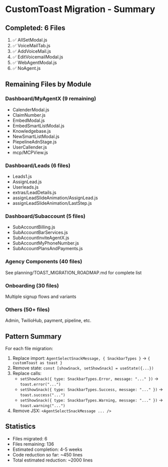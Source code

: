# CustomToast Migration - Summary

## Completed: 6 Files

1. ✅ AllSetModal.js
2. ✅ VoiceMailTab.js
3. ✅ AddVoiceMail.js  
4. ✅ EditVoicemailModal.js
5. ✅ WebAgentModal.js
6. ✅ NoAgent.js

## Remaining Files by Module

### Dashboard/MyAgentX (9 remaining)
- CalenderModal.js
- ClaimNumber.js
- EmbedModal.js
- EmbedSmartListModal.js
- Knowledgebase.js
- NewSmartListModal.js
- PiepelineAdnStage.js
- UserCallender.js
- mcp/MCPView.js

### Dashboard/Leads (6 files)
- Leads1.js
- AssignLead.js
- Userleads.js
- extras/LeadDetails.js
- assignLeadSlideAnimation/AssignLead.js
- assignLeadSlideAnimation/LastStep.js

### Dashboard/Subaccount (5 files)
- SubAccountBilling.js
- SubAccountBarServices.js
- SubAccountInviteAgentX.js
- SubAccountMyPhoneNumber.js
- SubAccountPlansAndPayments.js

### Agency Components (40 files)
See planning/TOAST_MIGRATION_ROADMAP.md for complete list

### Onboarding (30 files)
Multiple signup flows and variants

### Others (50+ files)
Admin, TwilioHub, payment, pipeline, etc.

## Pattern Summary

For each file migration:
1. Replace import: `AgentSelectSnackMessage, { SnackbarTypes }` → `{ customToast as toast }`
2. Remove state: `const [showSnack, setShowSnack] = useState({...})`
3. Replace calls:
   - `setShowSnack({ type: SnackbarTypes.Error, message: "..." })` → `toast.error("...")`
   - `setShowSnack({ type: SnackbarTypes.Success, message: "..." })` → `toast.success("...")`
   - `setShowSnack({ type: SnackbarTypes.Warning, message: "..." })` → `toast.warning("...")`
4. Remove JSX: `<AgentSelectSnackMessage ... />`

## Statistics

- Files migrated: 6
- Files remaining: 136
- Estimated completion: 4-5 weeks
- Code reduction so far: ~450 lines
- Total estimated reduction: ~2000 lines

